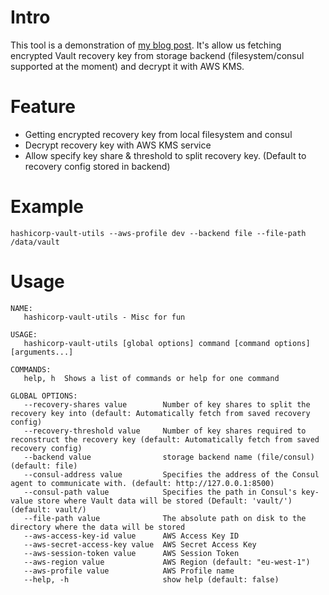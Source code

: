 Intro
====
This tool is a demonstration of [my blog post](https://dev.to/cucxabong/recover-hashicorp-vault-recovery-key-1343). It's allow us fetching encrypted Vault recovery key from storage backend (filesystem/consul supported at the moment) and decrypt it with AWS KMS.

Feature
====
* Getting encrypted recovery key from local filesystem and consul
* Decrypt recovery key with AWS KMS service
* Allow specify key share & threshold to split recovery key. (Default to recovery config stored in backend)

Example
=====
```
hashicorp-vault-utils --aws-profile dev --backend file --file-path /data/vault
```

Usage
====
```
NAME:
   hashicorp-vault-utils - Misc for fun

USAGE:
   hashicorp-vault-utils [global options] command [command options] [arguments...]

COMMANDS:
   help, h  Shows a list of commands or help for one command

GLOBAL OPTIONS:
   --recovery-shares value        Number of key shares to split the recovery key into (default: Automatically fetch from saved recovery config)
   --recovery-threshold value     Number of key shares required to reconstruct the recovery key (default: Automatically fetch from saved recovery config)
   --backend value                storage backend name (file/consul) (default: file)
   --consul-address value         Specifies the address of the Consul agent to communicate with. (default: http://127.0.0.1:8500)
   --consul-path value            Specifies the path in Consul's key-value store where Vault data will be stored (Default: 'vault/') (default: vault/)
   --file-path value              The absolute path on disk to the directory where the data will be stored
   --aws-access-key-id value      AWS Access Key ID
   --aws-secret-access-key value  AWS Secret Access Key
   --aws-session-token value      AWS Session Token
   --aws-region value             AWS Region (default: "eu-west-1")
   --aws-profile value            AWS Profile name
   --help, -h                     show help (default: false)
```
